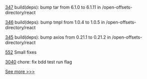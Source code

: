 
[347](https://github.com/hyperledger-labs/blockchain-carbon-accounting/pull/347) build(deps): bump tar from 6.1.0 to 6.1.11 in /open-offsets-directory/react

[346](https://github.com/hyperledger-labs/blockchain-carbon-accounting/pull/346) build(deps): bump tmpl from 1.0.4 to 1.0.5 in /open-offsets-directory/react

[345](https://github.com/hyperledger-labs/blockchain-carbon-accounting/pull/345) build(deps): bump axios from 0.21.1 to 0.21.2 in /open-offsets-directory/react

[552](https://github.com/hyperledger-labs/solang/pull/552) Small fixes

[3040](https://github.com/hyperledger/aries-framework-go/pull/3040) chore: fix bdd test run flag


[See more >>>](https://start-here.hyperledger.org/pull-requests)
